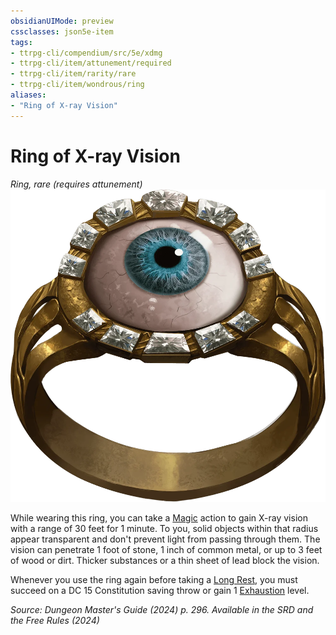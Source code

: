 ```yaml
---
obsidianUIMode: preview
cssclasses: json5e-item
tags:
- ttrpg-cli/compendium/src/5e/xdmg
- ttrpg-cli/item/attunement/required
- ttrpg-cli/item/rarity/rare
- ttrpg-cli/item/wondrous/ring
aliases: 
- "Ring of X-ray Vision"
---
```

# Ring of X-ray Vision
*Ring, rare (requires attunement)*  
![](Інструменти%20ДМ/CLI/items/img/ring-of-x-ray-vision.webp#right)


While wearing this ring, you can take a [Magic](Інструменти%20ДМ/CLI/rules/actions.md#Magic) action to gain X-ray vision with a range of 30 feet for 1 minute. To you, solid objects within that radius appear transparent and don't prevent light from passing through them. The vision can penetrate 1 foot of stone, 1 inch of common metal, or up to 3 feet of wood or dirt. Thicker substances or a thin sheet of lead block the vision.

Whenever you use the ring again before taking a [Long Rest](Інструменти%20ДМ/CLI/rules/variant-rules/long-rest-xphb.md), you must succeed on a DC 15 Constitution saving throw or gain 1 [Exhaustion](Інструменти%20ДМ/CLI/rules/conditions.md#Exhaustion) level.

*Source: Dungeon Master's Guide (2024) p. 296. Available in the <span title='Systems Reference Document (5.2)'>SRD</span> and the Free Rules (2024)*